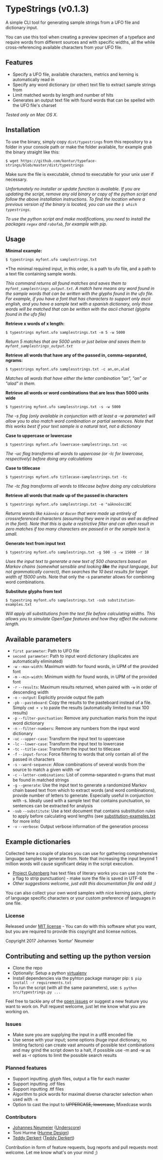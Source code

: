 # TypeStrings (v0.1.3)

A simple CLI tool for generating sample strings from a UFO file and dictionary input.

You can use this tool when creating a preview specimen of a typeface and require words from different sources and with specific widths, all the while cross-referencing available characters from your UFO file.

## Features

* Specify a UFO file, available characters, metrics and kerning is automatically read in
* Specify any word dictionary (or other) text file to extract sample strings from
* Limit matched words by length and number of hits
* Generates an output text file with found words that can be spelled with the UFO file's charset

*Tested only on Mac OS X.* 

## Installation

To use the binary, simply copy `dist/typestrings` from this repository to a folder in your console path or make the folder available, for example grab the binary straight like this:

`$ wget https://github.com/kontur/typeface-strings/blob/master/dist/typestrings`

Make sure the file is executable, chmod to executable for your unix user if necessary.

*Unfortunately no installer or update function is available. If you are updating the script, remove any old binary or copy of the python script and follow the above installation instructions. To find the location where a previous version of the binary is located, you can use the `$ which typestrings`.*

*To use the python script and make modifications, you need to install the packages `regex` and `robofab`, for example with pip.*

## Usage

**Minimal example:**

`$ typestrings myfont.ufo samplestrings.txt`

*The minimal required input, in this order, is a path to ufo file, and a path to a text file containing sample words.

*This command returns all found matches and saves them to `myfont_samplestrings_output.txt`. A match here means any word found in the sample words that can be written with the glyphs found in the ufo file. For example, if you have a font that has characters to support only ascii english, and you have a sample text with a spanish dictionary, only those words will be matched that can be written with the ascii charset (glyphs found in the ufo file)*

**Retrieve x words of x length:**

`$ typestrings myfont.ufo samplestrings.txt -m 5 -w 5000`

*Return 5 matches that are 5000 units or just below and saves them to `myfont_samplestrings_output.txt`*

**Retrieve all words that have any of the passed in, comma-separated, ngrams:**

`$ typestrings myfont.ufo samplesstrings.txt -c an,on,alad`

*Matches all words that have either the letter combination "an", "on" or "alad" in them.*

**Retrieve all words or word combinations that are less than 5000 units wide**

`$ typestring myfont.ufo samplesstrings.txt -s -w 5000`

*The -s flag (only available in conjunction with at least a -w parameter) will allow you to also match word combination or partial sentences. Note that this works best if your text sample is a natural text, not a dictionary*

**Case to uppercase or lowercase**

`$ typestrings myfont.ufo lowercase-samplestrings.txt -uc`

*The -uc flag transforms all words to uppercase (or -lc for lowercase, respectively) before doing any calculations*

**Case to titlecase**

`$ typestrings myfont.ufo titlecase-samplestrings.txt -tc`

*The -tc flag transforms all words to titlecase before doing any calculations*
 
**Retrieve all words that made up of the passed in characters**
  
`$ typestrings myfont.ufo samplestrings.txt -e "aäknoöscíBC`

*Returns words like `käännös` or `Bacon` that were made up entirely of crossreferenced characters (assuming they were in input as well as defined in the font). Note that this is quite a restrictive filter and can often result in zero matches if too many characters are passed in or the sample text is small.*

**Generate text from input text**

`$ typestring myfont.ufo samplestrings.txt -g 500 -s -w 15000 -r 10`

*Uses the input text to generate a new text of 500 characters based on Markov chains (somewhat sensible and looking **like** the input language, but not grammatically correct), then searches the 10 best results for target width of 15000 units*. Note that only the -s parameter allows for combining word combinations.

**Substitute glyphs from text**

`$ typestring myfont.ufo samplestrings.txt -sub substitution-examples.txt`

*Will apply all substitutions from the text file before calculating widths. This allows you to simulate OpenType features and how they affect the outcome length.*

## Available parameters

* `first parameter`: Path to UFO file
* `second parameter`: Path to input word dictionary (duplicates are automatically eliminated)
* `-w` `--max-width`: Maximum width for found words, in UPM of the provided font
* `-m` `--min-width`: Minimum width for found words, in UPM of the provided font
* `-r` `--results`: Maximum results returned, when paired with `-w` in order of descending width
* `-o` `--output`: Explicitly provide output file path
* `-pb` `--pasteboard`: Copy the results to the pasteboard instead of a file. Simply `cmd + v` to paste the results (automatically limited to max 100 results)
* `-p` `--filter-punctuation`: Remove any punctuation marks from the input word dictionary
* `-n` `--filter-numbers`: Remove any numbers from the input word dictionary
* `-uc` `--upper-case`: Transform the input text to uppercase
* `-lc` `--lower-case`: Transform the input text to lowercase
* `-tc` `--title-case`: Transform the input text to titlecase
* `-f` `--input-force`: Force filtering to words that only contain all of the passed in characters
* `-s` `--word-sequence`: Allow combinations of several words from the source to match a given width -w'
* `-c` `--letter-combinations`: List of comma-separated n-grams that must be found in matched strings
* `-g` `--generate`: Use the input text to generate a randomized Markov chain based text from which to extract words (and word combinations), provide number of letters to generate. Especially useful in conjunction with -s. Ideally used with a sample text that contains punctuation, so sentences can be extracted for analysis
* `-sub` `--substitute`: Use a text document that contains substitution rules to apply before calculating word lengths (see [substitution-examples.txt](substitution-examples.txt) for more info)
* `-v` `--verbose`: Output verbose information of the generation process

## Example dictionaries
Collected here a couple of places you can use for gathering comprehensive language samples to generate from. Note that increasing the input beyond 1 million words will cause significant delay in the script execution.

* [Project Gutenberg](https://www.gutenberg.org/) has text files of literary works you can use (note the `-p` flag to strip punctuation) - make sure the file is saved in UTF-8
* *Other suggestions welcome, just edit this documentation file and add ;)*

You can also collect your own word samples with nice kerning pairs, plenty of language specific characters or your custom preference of languages in one file.

### License
Released under [MIT license](LICENSE.txt) - You can do with this software what you want, but you are required to provide this copyright and license notices.

Copyright 2017 Johannes 'kontur' Neumeier

## Contributing and setting up the python version
* Clone the repo
* Optionally: Setup a python [virtualenv](http://python-guide-pt-br.readthedocs.io/en/latest/dev/virtualenvs/)
* Install dependencies via the pyhton package manager pip: `$ pip install -r requirements.txt`
* To run the script (with all the same parameters), use: `$ python src/typestrings.py ...`

Feel free to tackle any of the [open issues](https://github.com/kontur/typeface-strings/issues) or suggest a new feature you want to work on. Pull request welcome, just let me know what you are working on.


### Issues
* Make sure you are supplying the input in a utf8 encoded file
* Use sense with your input; some options (huge input dictionary, no limiting factors) can create vast amounts of possible text combinations and may grind the script down to a halt, if possible use -m and -w as well as -r options to limit the possible search results

### Planned features
* Support inputting .glyph files, output a file for each master
* Support inputting .otf files
* Support inputting .ttf files
* Algorithm to pick words for maximal diverse character selection when used with `-m`
* Option to cast the input to ~~UPPERCASE, lowercase,~~ Mixedcase words

### Contributors
* [Johannes Neumeier](https://github.com/kontur) ([Underscore](https://underscoretype.com))
* Toni Hurme ([Hurme Design](https://www.hurmedesign.com))
* [Teddy Derkert](https://github.com/tderkert) ([Teddy Derkert](http://www.teddyderkert.se))

Contribution in form of feature requests, bug reports and pull requests most welcome. Let me know what's on your mind ;)
